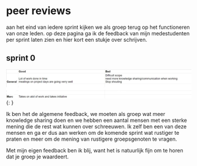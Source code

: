 # peer reviews

aan het eind van iedere sprint kijken we als groep terug op het functioneren van onze leden. op deze pagina ga ik de feedback van mijn medestudenten per sprint laten zien en hier kort een stukje over schrijven.

## sprint 0

![peerreview sprint 0](../images/peer_review_sprint0.jpg){: }

Ik ben het de algemene feedback, we moeten als groep wat meer knowledge sharing doen en we hebben een aantal mensen met een sterke mening die de rest wat kunnen over schreeuwen. Ik zelf ben een van deze mensen en ga er dus aan werken om de komende sprint wat rustiger te praten en meer om de mening van rustigere groepsgenoten te vragen.

Met mijn eigen feedback ben ik blij, want het is natuurlijk fijn om te horen dat je groep je waardeert.


